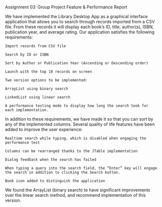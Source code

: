 Assignment 03: Group Project Feature & Performance Report 

We have implemented the Library Desktop App as a graphical interface application that allows you to search through records imported from a CSV file. From these records it will display each book’s ID, title, author(s), ISBN, publication year, and average rating. Our application satisfies the following requirements: 

    Import records from CSV file 

    Search by ID or ISBN 

    Sort by Author or Publication Year (Ascending or Descending order) 

    Launch with the top 10 records on screen 

    Two version options to be implemented: 

    ArrayList using binary search 

    LinkedList using linear search 

    A performance testing mode to display how long the search took for each implementation. 

In addition to these requirements, we have made it so that you can sort by any of the implemented columns. Several quality of life features have been added to improve the user experience: 

    Realtime search while typing, which is disabled when engaging the performance test 

    Columns can be rearranged thanks to the JTable implementation 

    Dialog feedback when the search has failed 

    When typing a query into the search field, the “Enter” key will engage the search in addition to clicking the Search button. 

    Book icon added to distinguish the application 

We found the ArrayList (binary search) to have significant improvements over the linear search method, and recommend implementation of this version. 
